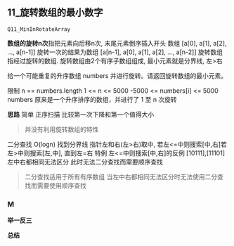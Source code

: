## 11_旋转数组的最小数字

`Q11_MinInRotateArray`

**数组的旋转n次**指把元素向后移n次, 末尾元素倒序插入开头
数组 [a[0], a[1], a[2], ..., a[n-1]] 旋转一次的结果为数组 [a[n-1], a[0], a[1], a[2], ..., a[n-2]]
旋转数组指经过旋转的数组. 
旋转数组由2个有序子数组组成, 最小元素就是分界线, 左>右

给一个可能重复的升序数组 numbers 并进行旋转。请返回旋转数组的最小元素。

限制
n == numbers.length
1 <= n <= 5000
-5000 <= numbers[i] <= 5000
numbers 原来是一个升序排序的数组，并进行了 1 至 n 次旋转

**思路**
简单
正序扫描 比较第一次下降和第一个值得大小
> 并没有利用旋转数组的特性

二分查找 O(logn)
找到分界线
指针左和右(左>右)取中, 若左<=中则搜索[中,右]若左>中则搜索[左,中], 直到左=右
特例  左<=中则搜索[中,右]的反例
[10111],[11101] 左中右都相同无法区分 此时无法二分查找而需要顺序查找
> 二分查找适用于所有有序数组 
> 当左中右都相同无法区分时无法使用二分查找而需要使用顺序查找

### M


**举一反三**

**总结**